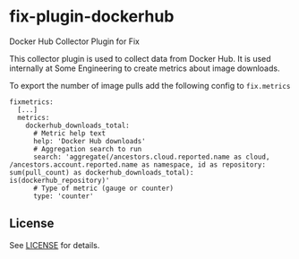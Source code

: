 # fix-plugin-dockerhub
Docker Hub Collector Plugin for Fix

This collector plugin is used to collect data from Docker Hub. It is used internally at Some Engineering to create metrics about image downloads.

To export the number of image pulls add the following config to `fix.metrics`
```
fixmetrics:
  [...]
  metrics:
    dockerhub_downloads_total:
      # Metric help text
      help: 'Docker Hub downloads'
      # Aggregation search to run
      search: 'aggregate(/ancestors.cloud.reported.name as cloud, /ancestors.account.reported.name as namespace, id as repository: sum(pull_count) as dockerhub_downloads_total): is(dockerhub_repository)'
      # Type of metric (gauge or counter)
      type: 'counter'
```
## License
See [LICENSE](../../LICENSE) for details.
